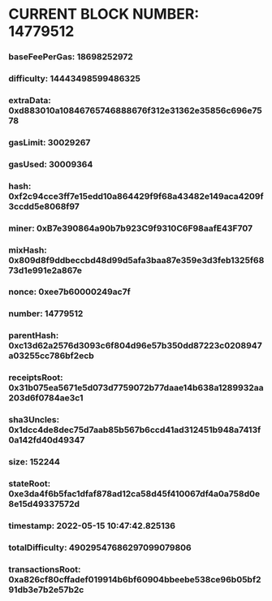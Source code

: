 # CURRENT BLOCK NUMBER: 14779512

### baseFeePerGas: 18698252972
### difficulty: 14443498599486325
### extraData: 0xd883010a10846765746888676f312e31362e35856c696e7578
### gasLimit: 30029267
### gasUsed: 30009364
### hash: 0xf2c94cce3ff7e15edd10a864429f9f68a43482e149aca4209f3ccdd5e8068f97
### miner: 0xB7e390864a90b7b923C9f9310C6F98aafE43F707
### mixHash: 0x809d8f9ddbeccbd48d99d5afa3baa87e359e3d3feb1325f6873d1e991e2a867e
### nonce: 0xee7b60000249ac7f
### number: 14779512
### parentHash: 0xc13d62a2576d3093c6f804d96e57b350dd87223c0208947a03255cc786bf2ecb
### receiptsRoot: 0x31b075ea5671e5d073d7759072b77daae14b638a1289932aa203d6f0784ae3c1
### sha3Uncles: 0x1dcc4de8dec75d7aab85b567b6ccd41ad312451b948a7413f0a142fd40d49347
### size: 152244
### stateRoot: 0xe3da4f6b5fac1dfaf878ad12ca58d45f410067df4a0a758d0e8e15d49337572d
### timestamp: 2022-05-15 10:47:42.825136
### totalDifficulty: 49029547686297099079806
### transactionsRoot: 0xa826cf80cffadef019914b6bf60904bbeebe538ce96b05bf291db3e7b2e57b2c
